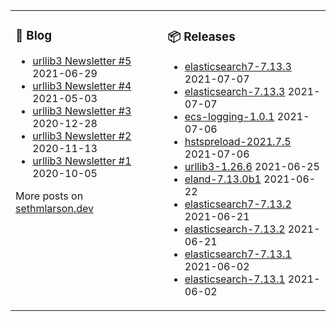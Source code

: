 <table><tr><td valign="top">

### 📰 Blog
<!-- blog starts -->
* [urllib3 Newsletter #5](http://sethmlarson.dev/blog/2021-06-29/urllib3-newsletter-5) 2021-06-29
* [urllib3 Newsletter #4](http://sethmlarson.dev/blog/2021-05-03/urllib3-newsletter-4) 2021-05-03
* [urllib3 Newsletter #3](http://sethmlarson.dev/blog/2020-12-28/urllib3-newsletter-3) 2020-12-28
* [urllib3 Newsletter #2](http://sethmlarson.dev/blog/2020-11-13/urllib3-newsletter-2) 2020-11-13
* [urllib3 Newsletter #1](http://sethmlarson.dev/blog/2020-10-05/urllib3-newsletter-september-2020) 2020-10-05
<!-- blog ends -->
More posts on [sethmlarson.dev](https://sethmlarson.dev)
</td><td valign="top">

### 📦 Releases
<!-- other starts -->
* [elasticsearch7-7.13.3](https://pypi.org/project/elasticsearch7/7.13.3) 2021-07-07
* [elasticsearch-7.13.3](https://pypi.org/project/elasticsearch/7.13.3) 2021-07-07
* [ecs-logging-1.0.1](https://pypi.org/project/ecs-logging/1.0.1) 2021-07-06
* [hstspreload-2021.7.5](https://pypi.org/project/hstspreload/2021.7.5) 2021-07-06
* [urllib3-1.26.6](https://pypi.org/project/urllib3/1.26.6) 2021-06-25
* [eland-7.13.0b1](https://pypi.org/project/eland/7.13.0b1) 2021-06-22
* [elasticsearch7-7.13.2](https://pypi.org/project/elasticsearch7/7.13.2) 2021-06-21
* [elasticsearch-7.13.2](https://pypi.org/project/elasticsearch/7.13.2) 2021-06-21
* [elasticsearch7-7.13.1](https://pypi.org/project/elasticsearch7/7.13.1) 2021-06-02
* [elasticsearch-7.13.1](https://pypi.org/project/elasticsearch/7.13.1) 2021-06-02
<!-- other ends -->
</td></tr></table>

